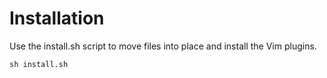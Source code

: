 Installation
============

Use the install.sh script to move files into place and install the Vim plugins.

    sh install.sh
